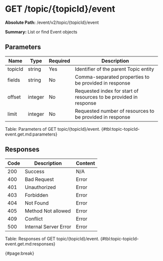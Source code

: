 <!--
    ATTENTION: This file was generated via gradle!
               Do NOT manually edit this file! Any such changes will be overwritten!
-->

# GET /topic/{topicId}/event

**Absolute Path:** /event/v2/topic/{topicId}/event

**Summary:** List or find Event objects

## Parameters

| Name | Type | Required | Description |
| ------ | ------ | --- | ------------ |
| topicId | string | Yes | Identifier of the parent Topic entity |
| fields | string | No | Comma-separated properties to be provided in response |
| offset | integer | No | Requested index for start of resources to be provided in response |
| limit | integer | No | Requested number of resources to be provided in response |

Table: Parameters of GET topic/{topicId}/event. {#tbl:topic-topicId-event.get.md:parameters}

## Responses

| Code | Description | Content |
|------|-------------|---------|
| 200 | Success | N/A |
| 400 | Bad Request | Error |
| 401 | Unauthorized | Error |
| 403 | Forbidden | Error |
| 404 | Not Found | Error |
| 405 | Method Not allowed | Error |
| 409 | Conflict | Error |
| 500 | Internal Server Error | Error |

Table: Responses of GET topic/{topicId}/event. {#tbl:topic-topicId-event.get.md:responses}

{#page:break}
